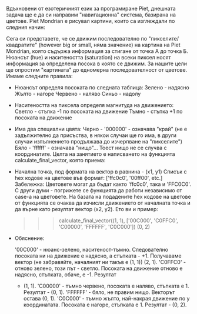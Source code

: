   Вдъхновени от езотеричният език за програмиране Piet, днешната задача ще е да си направим "навигационна" система, 
  базирана на цветове.
  Piet Mondrian е рисувал картини, които са изглеждали по следния начин:

  Сега си представете, че се движим последователно по "пикселите/квадратите" (however big or small, няма значение) на 
  картина на Piet Mondrian, която съдържа информация за стигане от точка А до точка Б. Нюансът (hue) и наситеността 
  (saturation) на всеки пиксел носят информация за определена посока в която се движим. За нашите цели ще опростим 
  "картината" до едномерна последователност от цветове.
  Имаме следните правила:

* Нюансът определя посоката по следната таблица:
  Зелено - надясно
  Жълто - нагоре
  Червено - наляво
  Синьо - надолу
  
* Наситеността на пиксела определя магнитуда на движението:
  Светло - стъпка -1 по посоката на движение
  Тъмно - стъпка +1 по посоката на движение
  
* Има два специални цвята:
  Черно - '000000' - означава "край" (не е задължително да присъства, в някои случаи ще го има, в други случаи 
  изпълнението продължава до изчерпване на "пикселите")
  Бяло - 'ffffff' - означава "нищо"... Тоест нищо не се случва с координатите.
  Целта на занятието е написването на функцията calculate_final_vector, която приема:

* Начална точка, под формата на вектор в равнина - (x1, y1)
  Списък с hex кодове на цветове във формат:
  ['ffc0c0', '00ff00', etc.]
  Забележка: Цветовете могат да бъдат както 'ffc0c0', така и 'FFC0C0'. С други думи - погрижете се функцията да 
  работи независимо от case-а на цветовете.
  На базата на подадените hex кодове на цветове от функцията се очаква да изчисли движението от началната точка и да 
  върне като резултат вектор (x2, y2).
  Ето ви и пример:
  >>> calculate_final_vector((1, 1), ['00C000', 'C0FFC0', 'C00000', 'FFFFFF', 'C0C000'])
  (0, 2)

* Обяснение:

  '00C000' - нюанс-зелено, наситеност-тъмно. Следователно посоката ни на движение е надясно, а стъпката - +1. 
  Получаваме вектор (не забравяйте, началният ни такъв е (1, 1)) (2, 1).
  'C0FFC0' - отново зелено, този път - светло. Посоката на движение отново е надясно, стъпката, обаче, е -1. Резултат 
  - (1, 1).
  'C00000' - тъмно червено, посоката е наляво, стъпката е 1. Резултат - (0, 1).
  'FFFFFF' - бяло, не правим нищо. Векторът остава (0, 1).
  'C0C000' - тъмно жълто, най-накрая движение по y координатата. Посоката е нагоре, стъпката е 1. Резултат - (0, 2).
